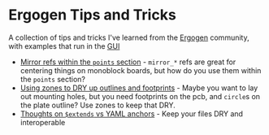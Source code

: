 # Ergogen Tips and Tricks

A collection of tips and tricks I've learned from the [Ergogen](https://github.com/ergogen/ergogen) community, with examples that run in the [GUI](https://ergogen.cache.works)

- [Mirror refs within the `points` section](using-mirror-coordinates-within-zones.md) - `mirror_*` refs are great for centering things on monoblock boards, but how do you use them within the `points` section?
- [Using zones to DRY up outlines and footprints](zones-for-footrpints-and-outlines.md) - Maybe you want to lay out mounting holes, but you need footprints on the pcb, and `circle`s on the plate outline? Use zones to keep that DRY.
- [Thoughts on `$extends` vs YAML anchors](prefer-extends-to-yaml-anchors.md) - Keep your files DRY and interoperable
